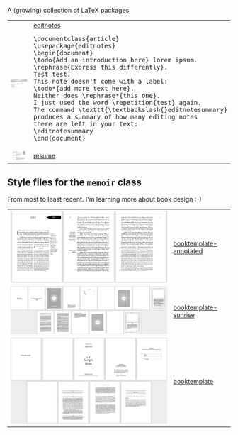 A (growing) collection of LaTeX packages.

<table>
<tr>
<td>
<!-- <pre> -->
<img src="https://github.com/verenablaschke/tex-packages/blob/main/editnotes/editnotes-demo-slim.png"/>
<!-- </pre> -->
</td>
<td>
<a href="https://github.com/verenablaschke/tex-packages/tree/main/editnotes">editnotes</a>
<pre>
\documentclass{article}
\usepackage{editnotes}
\begin{document}
\todo{Add an introduction here} lorem ipsum.
\rephrase{Express this differently}.
Test test.
This note doesn't come with a label:
\todo*{add more text here}.
Neither does \rephrase*{this one}.
I just used the word \repetition{test} again.
The command \texttt{\textbackslash{}editnotesummary}
produces a summary of how many editing notes
there are left in your text:
\editnotesummary
\end{document}
</pre>
</td>
</tr>
<tr>
<td>
<!-- <pre> -->
<img src="https://github.com/verenablaschke/tex-packages/blob/main/resume/resume-preview.png"/>
<!-- </pre> -->
</td>
<td>
<a href="https://github.com/verenablaschke/tex-packages/tree/main/resume">resume</a>
</td>
</tr>
</table>

## Style files for the `memoir` class

From most to least recent. I'm learning more about book design :-)

<table>
<td>
<!-- <pre> -->
<img src="https://github.com/verenablaschke/tex-packages/blob/main/booktemplate-annotated/demo-preview.png"/>
<!-- </pre> -->
</td>
<td>
<a href="https://github.com/verenablaschke/tex-packages/tree/main/booktemplate-annotated">booktemplate-annotated</a>
</td>
</tr>
<tr>
<td>
<!-- <pre> -->
<img src="https://github.com/verenablaschke/tex-packages/blob/main/booktemplate-sunrise/booktemplate-sunrise-demo.png"/>
<!-- </pre> -->
</td>
<td>
<a href="https://github.com/verenablaschke/tex-packages/tree/main/booktemplate-sunrise">booktemplate-sunrise</a>
</td>
</tr>
<tr>
<td>
<!-- <pre> -->
<img src="https://github.com/verenablaschke/tex-packages/blob/main/booktemplate/booktemplate-demo.png"/>
<!-- </pre> -->
</td>
<td>
<a href="https://github.com/verenablaschke/tex-packages/tree/main/booktemplate">booktemplate</a>
</td>
</tr>
</table>
